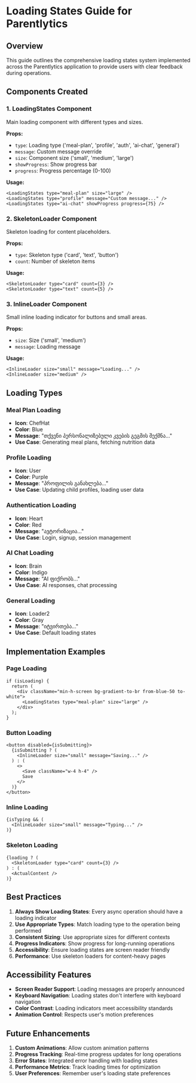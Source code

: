 # Loading States Guide for Parentlytics

## Overview
This guide outlines the comprehensive loading states system implemented across the Parentlytics application to provide users with clear feedback during operations.

## Components Created

### 1. LoadingStates Component
Main loading component with different types and sizes.

**Props:**
- `type`: Loading type ('meal-plan', 'profile', 'auth', 'ai-chat', 'general')
- `message`: Custom message override
- `size`: Component size ('small', 'medium', 'large')
- `showProgress`: Show progress bar
- `progress`: Progress percentage (0-100)

**Usage:**
```tsx
<LoadingStates type="meal-plan" size="large" />
<LoadingStates type="profile" message="Custom message..." />
<LoadingStates type="ai-chat" showProgress progress={75} />
```

### 2. SkeletonLoader Component
Skeleton loading for content placeholders.

**Props:**
- `type`: Skeleton type ('card', 'text', 'button')
- `count`: Number of skeleton items

**Usage:**
```tsx
<SkeletonLoader type="card" count={3} />
<SkeletonLoader type="text" count={5} />
```

### 3. InlineLoader Component
Small inline loading indicator for buttons and small areas.

**Props:**
- `size`: Size ('small', 'medium')
- `message`: Loading message

**Usage:**
```tsx
<InlineLoader size="small" message="Loading..." />
<InlineLoader size="medium" />
```

## Loading Types

### Meal Plan Loading
- **Icon**: ChefHat
- **Color**: Blue
- **Message**: "თქვენი პერსონალიზებული კვების გეგმის შექმნა..."
- **Use Case**: Generating meal plans, fetching nutrition data

### Profile Loading
- **Icon**: User
- **Color**: Purple
- **Message**: "პროფილის განახლება..."
- **Use Case**: Updating child profiles, loading user data

### Authentication Loading
- **Icon**: Heart
- **Color**: Red
- **Message**: "ავტორიზაცია..."
- **Use Case**: Login, signup, session management

### AI Chat Loading
- **Icon**: Brain
- **Color**: Indigo
- **Message**: "AI ფიქრობს..."
- **Use Case**: AI responses, chat processing

### General Loading
- **Icon**: Loader2
- **Color**: Gray
- **Message**: "იტვირთება..."
- **Use Case**: Default loading states

## Implementation Examples

### Page Loading
```tsx
if (isLoading) {
  return (
    <div className="min-h-screen bg-gradient-to-br from-blue-50 to-white">
      <LoadingStates type="meal-plan" size="large" />
    </div>
  );
}
```

### Button Loading
```tsx
<button disabled={isSubmitting}>
  {isSubmitting ? (
    <InlineLoader size="small" message="Saving..." />
  ) : (
    <>
      <Save className="w-4 h-4" />
      Save
    </>
  )}
</button>
```

### Inline Loading
```tsx
{isTyping && (
  <InlineLoader size="small" message="Typing..." />
)}
```

### Skeleton Loading
```tsx
{loading ? (
  <SkeletonLoader type="card" count={3} />
) : (
  <ActualContent />
)}
```

## Best Practices

1. **Always Show Loading States**: Every async operation should have a loading indicator
2. **Use Appropriate Types**: Match loading type to the operation being performed
3. **Consistent Sizing**: Use appropriate sizes for different contexts
4. **Progress Indicators**: Show progress for long-running operations
5. **Accessibility**: Ensure loading states are screen reader friendly
6. **Performance**: Use skeleton loaders for content-heavy pages

## Accessibility Features

- **Screen Reader Support**: Loading messages are properly announced
- **Keyboard Navigation**: Loading states don't interfere with keyboard navigation
- **Color Contrast**: Loading indicators meet accessibility standards
- **Animation Control**: Respects user's motion preferences

## Future Enhancements

1. **Custom Animations**: Allow custom animation patterns
2. **Progress Tracking**: Real-time progress updates for long operations
3. **Error States**: Integrated error handling with loading states
4. **Performance Metrics**: Track loading times for optimization
5. **User Preferences**: Remember user's loading state preferences 